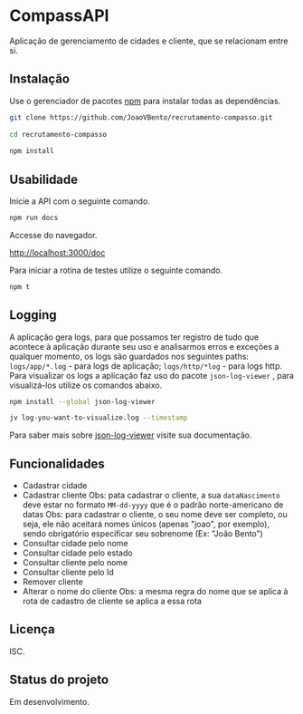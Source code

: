 
#  CompassAPI
  
  
Aplicação de gerenciamento de cidades e cliente, que se relacionam entre si.
  
  
##  Instalação
  
  
Use o gerenciador de pacotes [npm](https://www.npmjs.com/) para instalar todas as dependências.
  
  
```bash 
git clone https://github.com/JoaoVBento/recrutamento-compasso.git
  
cd recrutamento-compasso
  
npm install  
```
  
  
##  Usabilidade
  
  
Inicie a API com o seguinte comando.
  
```bash 
npm run docs 
```
  
Accesse do navegador.
  
  
[http://localhost:3000/doc]()


Para iniciar a rotina de testes utilize o seguinte comando.

```bash
npm t
```
  
##  Logging
  
  
A aplicação gera logs, para que possamos ter registro de tudo que acontece à aplicação durante seu uso e analisarmos erros e exceções a qualquer momento, os logs são guardados nos seguintes paths: `logs/app/*.log` - para logs de aplicação; `logs/http/*log` - para logs http. Para visualizar os logs a aplicação faz uso do pacote `json-log-viewer` , para visualizá-los utilize os comandos abaixo.
  
```bash
npm install --global json-log-viewer

jv log-you-want-to-visualize.log --timestamp  
```
  
Para saber mais sobre [json-log-viewer](https://github.com/gistia/json-log-viewer) visite sua documentação.
  
  
##  Funcionalidades
  
  
-   Cadastrar cidade
-   Cadastrar cliente
Obs: pata cadastrar o cliente, a sua `dataNascimento` deve estar no formato `MM-dd-yyyy` que é o padrão norte-americano de datas
Obs: para cadastrar o cliente, o seu nome deve ser completo, ou seja, ele não aceitará nomes únicos (apenas "joao", por exemplo), sendo obrigatório especificar seu sobrenome (Ex: "João Bento")
-   Consultar cidade pelo nome
-   Consultar cidade pelo estado
-   Consultar cliente pelo nome
-   Consultar cliente pelo Id
-   Remover cliente
-   Alterar o nome do cliente
Obs: a mesma regra do nome que se aplica à rota de cadastro de cliente se aplica a essa rota
  
##  Licença
  
ISC.
  
  
##  Status do projeto
  
Em desenvolvimento.
